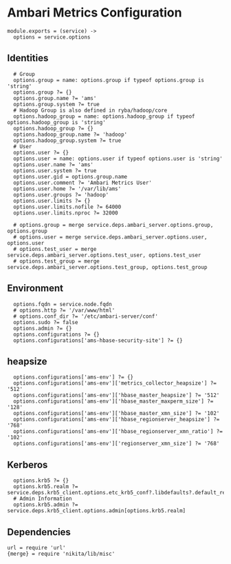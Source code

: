 
# Ambari Metrics Configuration

    module.exports = (service) ->
      options = service.options

## Identities

      # Group
      options.group = name: options.group if typeof options.group is 'string'
      options.group ?= {}
      options.group.name ?= 'ams'
      options.group.system ?= true
      # Hadoop Group is also defined in ryba/hadoop/core
      options.hadoop_group = name: options.hadoop_group if typeof options.hadoop_group is 'string'
      options.hadoop_group ?= {}
      options.hadoop_group.name ?= 'hadoop'
      options.hadoop_group.system ?= true
      # User
      options.user ?= {}
      options.user = name: options.user if typeof options.user is 'string'
      options.user.name ?= 'ams'
      options.user.system ?= true
      options.user.gid = options.group.name
      options.user.comment ?= 'Ambari Metrics User'
      options.user.home ?= '/var/lib/ams'
      options.user.groups ?= 'hadoop'
      options.user.limits ?= {}
      options.user.limits.nofile ?= 64000
      options.user.limits.nproc ?= 32000

      # options.group = merge service.deps.ambari_server.options.group, options.group
      # options.user = merge service.deps.ambari_server.options.user, options.user
      # options.test_user = merge service.deps.ambari_server.options.test_user, options.test_user
      # options.test_group = merge service.deps.ambari_server.options.test_group, options.test_group

## Environment

      options.fqdn = service.node.fqdn
      # options.http ?= '/var/www/html'
      # options.conf_dir ?= '/etc/ambari-server/conf'
      options.sudo ?= false
      options.admin ?= {}
      options.configurations ?= {}
      options.configurations['ams-hbase-security-site'] ?= {}
      

## heapsize

      options.configurations['ams-env'] ?= {}
      options.configurations['ams-env']['metrics_collector_heapsize'] ?= '512'
      options.configurations['ams-env']['hbase_master_heapsize'] ?= '512'
      options.configurations['ams-env']['hbase_master_maxperm_size'] ?= '128'
      options.configurations['ams-env']['hbase_master_xmn_size'] ?= '102'
      options.configurations['ams-env']['hbase_regionserver_heapsize'] ?= '768'
      options.configurations['ams-env']['hbase_regionserver_xmn_ratio'] ?= '102'
      options.configurations['ams-env']['regionserver_xmn_size'] ?= '768'


## Kerberos

      options.krb5 ?= {}
      options.krb5.realm ?= service.deps.krb5_client.options.etc_krb5_conf?.libdefaults?.default_realm
      # Admin Information
      options.krb5.admin ?= service.deps.krb5_client.options.admin[options.krb5.realm]


## Dependencies

    url = require 'url'
    {merge} = require 'nikita/lib/misc'
